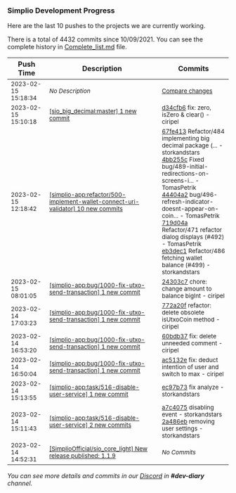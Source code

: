 
### Simplio Development Progress

Here are the last 10 pushes to the projects we are currently working.

There is a total of 4432 commits since 10/09/2021. You can see the complete history in
 [Complete_list.md](Complete_list.md) file.

| Push Time | Description | Commits |
| --- | --- | --- |
| <sub>2023-02-15 15:18:34</sub> | <sub>_No Description_</sub> | <sub>[Compare changes](https://github.com/SimplioOfficial/sio_big_decimal/compare/d34cfb6ffb06...dc7a30b17f51)</sub> |
| <sub>2023-02-15 15:10:18</sub> | <sub>[[sio_big_decimal:master] 1 new commit](https://github.com/SimplioOfficial/sio_big_decimal/commit/d34cfb6ffb06ac96352a2b83dfed505827084c95)</sub> | <sub>[d34cfb6](https://github.com/SimplioOfficial/sio_big_decimal/commit/d34cfb6ffb06ac96352a2b83dfed505827084c95) fix: zero, isZero & clear() - ciripel</sub> |
| <sub>2023-02-15 12:18:42</sub> | <sub>[[simplio-app:refactor/500\-implement\-wallet\-connect\-uri\-validator] 10 new commits](https://github.com/SimplioOfficial/simplio-app/compare/98e757889d9f...49799a5e1a4f)</sub> | <sub>[67fe413](https://github.com/SimplioOfficial/simplio-app/commit/67fe413dda651483373edb5bad395a3a9f75d08c) Refactor/484 implementing big decimal package (... - storkandstars<br>[4bb255c](https://github.com/SimplioOfficial/simplio-app/commit/4bb255c6f6cf762fe9f774b0756e966148d8b837) Fixed bug/489-initial-redirections-on-screens-i... - TomasPetrik<br>[44404a2](https://github.com/SimplioOfficial/simplio-app/commit/44404a2c9049ad9c7d96ea9693e1de94fb5f7a5d) bug/496-refresh-indicator-doesnt-appear-on-coin... - TomasPetrik<br>[719d04a](https://github.com/SimplioOfficial/simplio-app/commit/719d04a1a224cd48117ff06d46a1b90c2eb417a5) Refactor/471 refactor dialog displays (#492) - TomasPetrik<br>[eb3dec1](https://github.com/SimplioOfficial/simplio-app/commit/eb3dec1178cc289d33508edc8a20f4cb97dec8d1) Refactor/486 fetching wallet balance (#499) - storkandstars</sub> |
| <sub>2023-02-15 08:01:05</sub> | <sub>[[simplio-app:bug/1000\-fix\-utxo\-send\-transaction] 1 new commit](https://github.com/SimplioOfficial/simplio-app/commit/24303c7e2c38b354affaf08e092452defa5289cd)</sub> | <sub>[24303c7](https://github.com/SimplioOfficial/simplio-app/commit/24303c7e2c38b354affaf08e092452defa5289cd) chore: change amount to balance bigInt - ciripel</sub> |
| <sub>2023-02-14 17:03:23</sub> | <sub>[[simplio-app:bug/1000\-fix\-utxo\-send\-transaction] 1 new commit](https://github.com/SimplioOfficial/simplio-app/commit/772a20f5bdc339c4b71f572d214b39e69fbafeed)</sub> | <sub>[772a20f](https://github.com/SimplioOfficial/simplio-app/commit/772a20f5bdc339c4b71f572d214b39e69fbafeed) refactor: delete obsolete  isUtxoCoin method - ciripel</sub> |
| <sub>2023-02-14 16:53:20</sub> | <sub>[[simplio-app:bug/1000\-fix\-utxo\-send\-transaction] 1 new commit](https://github.com/SimplioOfficial/simplio-app/commit/60bdb3751189edd45115baf613d354c0bdb786aa)</sub> | <sub>[60bdb37](https://github.com/SimplioOfficial/simplio-app/commit/60bdb3751189edd45115baf613d354c0bdb786aa) fix: delete unneeded comment - ciripel</sub> |
| <sub>2023-02-14 16:50:04</sub> | <sub>[[simplio-app:bug/1000\-fix\-utxo\-send\-transaction] 1 new commit](https://github.com/SimplioOfficial/simplio-app/commit/ac5132e72d008c5b9dfb5517b400535c2a8702f3)</sub> | <sub>[ac5132e](https://github.com/SimplioOfficial/simplio-app/commit/ac5132e72d008c5b9dfb5517b400535c2a8702f3) fix: deduct intention of user and switch to max - ciripel</sub> |
| <sub>2023-02-14 15:13:55</sub> | <sub>[[simplio-app:task/516\-disable\-user\-service] 1 new commit](https://github.com/SimplioOfficial/simplio-app/commit/ec97b737e12fc2defade00a2b21fa1d3f8de3c72)</sub> | <sub>[ec97b73](https://github.com/SimplioOfficial/simplio-app/commit/ec97b737e12fc2defade00a2b21fa1d3f8de3c72) fix analyze - storkandstars</sub> |
| <sub>2023-02-14 15:11:43</sub> | <sub>[[simplio-app:task/516\-disable\-user\-service] 2 new commits](https://github.com/SimplioOfficial/simplio-app/compare/fb510b633ae5...2a486ebff09b)</sub> | <sub>[a7c4075](https://github.com/SimplioOfficial/simplio-app/commit/a7c40757cf9dbc4dc34cdca0cf6d03d276ce07cf) disabling event - storkandstars<br>[2a486eb](https://github.com/SimplioOfficial/simplio-app/commit/2a486ebff09ba69a49508f11e7231d6de0a30103) removing user settings - storkandstars</sub> |
| <sub>2023-02-14 14:52:31</sub> | <sub>[[SimplioOfficial/sio_core_light] New release published: 1\.1\.9](https://github.com/SimplioOfficial/sio_core_light/releases/tag/1.1.9)</sub> | <sub>_No Commits_</sub> |

_You can see more details and commits in our [Discord](https://discord.gg/aKhjuwZmdP) in **#dev-diary** channel._
